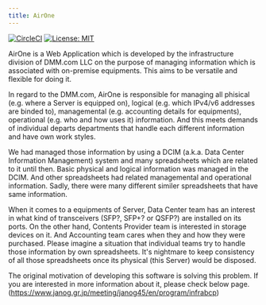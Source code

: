 ```yaml
---
title: AirOne
---
```


<span class="badge-placeholder">[![CircleCI](https://circleci.com/gh/dmm-com/airone.svg?style=svg&circle-token=2e12c068b0ed1bab9d0c2d72529d5ee1da9b53b4)](https://circleci.com/gh/dmm-com/airone)</span>
<span class="badge-placeholder">[![License: MIT](https://img.shields.io/github/license/dmm-com/airone)](https://github.com/dmm-com/airone/blob/master/LICENSE)</span>

AirOne is a Web Application which is developed by the infrastructure division of DMM.com LLC on the purpose of managing information which is associated with on-premise equipments. This aims to be versatile and flexible for doing it.

In regard to the DMM.com, AirOne is responsible for managing all phisical (e.g. where a Server is equipped on), logical (e.g. which IPv4/v6 addresses are binded to), managemental (e.g. accounting details for equipments), operational (e.g. who and how uses it) information. And this meets demands of individual departs departments that handle each different information and have own work styles.

We had managed those information by using a DCIM (a.k.a. Data Center Information Management) system and many spreadsheets which are related to it until then. Basic physical and logical information was managed in the DCIM. And other spreadsheets had related managemental and operational information. Sadly, there were many different similer spreadsheets that have same information. 

When it comes to a equipments of Server, Data Center team has an interest in what kind of transceivers (SFP?, SFP+? or QSFP?) are installed on its ports. On the other hand, Contents Provider team is interested in storage devices on it. And Accounting team cares when they and how they were purchased. Please imagine a situation that individual teams try to handle those information by own spreadsheets. It's nightmare to keep consistency of all those spreadsheets once its physical (this Server) would be disposed.

The original motivation of developing this software is solving this problem. If you are interested in more information about it, please check below page.
(https://www.janog.gr.jp/meeting/janog45/en/program/infrabcp)
